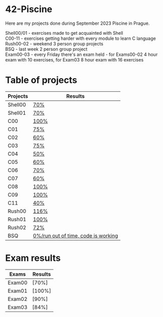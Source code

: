 # 42-Piscine

Here are my projects done during September 2023 Piscine in Prague.

Shell00/01 - exercises made to get acquainted with Shell <br />
C00-11 - exercises getting harder with every module to learn C language <br />
Rush00-02 - weekend 3 person group projects <br />
BSQ - last week 2 person group project <br />
Exam00-03 - every Friday there's an exam held - for Exams00-02 4 hour exam with 10 exercises, for Exam03 8 hour exam with 16 exercises <br />

# Table of projects
| Projects | Results |
| -------- | -------- |
| Shell00 | [70%](./Shell00) |
| Shell01 |  [70%](./Shell01)  |
| C00 | [100%](./C00) | 
| C01 | [75%](./C01) | 
| C02 | [60%](./C02) | 
| C03 |  [75%](./C03) | 
| C04 |  [50%](./C04)| 
| C05 | [60%](./C05)| 
| C06 | [70%](./C06) | 
| C07 |  [60%](./C07)| 
| C08 | [100%](./C08) |
| C09 |  [100%](./C09)|  
| C11 | [40%](./C11) | 
| Rush00 | [116%](./Rush00) |
| Rush01 | [100%](./Rush01) | 
| Rush02 | [72%](./Rush02) | 
| BSQ | [0%/run out of time, code is working](./BSQ) | 

# Exam results

| Exams | Results |
| ------ | ------ |
| Exam00 | [70%] | 
| Exam01 | [100%] |
| Exam02 | [90%]| 
| Exam03 | [84%]| 

